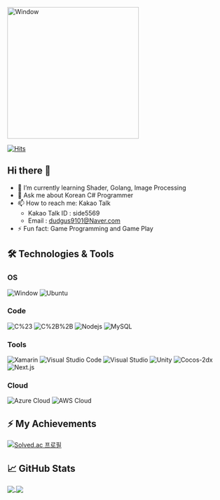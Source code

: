 <p>
  <img alt="Window" src="https://raw.githubusercontent.com/rrrmaster/rrrmaster/master/c-animation.gif" width=300px/>
</p>

[![Hits](https://hits.seeyoufarm.com/api/count/incr/badge.svg?url=https%3A%2F%2Fgithub.com%2Frrrmaster&count_bg=%232291E7&title_bg=%234F4F4F&icon=jirasoftware.svg&icon_color=%23E7E7E7&title=%EB%B0%A9%EB%AC%B8+%ED%9A%9F%EC%88%98+&edge_flat=true)](https://hits.seeyoufarm.com)

## Hi there 👋
- 🌱 I’m currently learning Shader, Golang, Image Processing
- 💬 Ask me about Korean C# Programmer
- 📫 How to reach me: Kakao Talk  
  - Kakao Talk ID : side5569
  - Email : dudgus9101@Naver.com
- ⚡ Fun fact: Game Programming and Game Play

## 🛠 Technologies & Tools
<h3>OS</h3>
<p>
  <img alt="Window" src="https://img.shields.io/badge/-Window-0078D6?style=flat-square&logo=windows&logoColor=white"/>
  <img alt="Ubuntu" src="https://img.shields.io/badge/-Ubuntu-E95420?style=flat-square&logo=ubuntu&logoColor=white"/>
</p>

<h3>Code</h3>
<p>
  <img alt="C%23" src="https://img.shields.io/badge/-C%23-239120?style=flat-square&logo=c-Sharp&logoColor=white"/>
  <img alt="C%2B%2B" src="https://img.shields.io/badge/-C%2B%2B-00599C?style=flat-square&logo=c%2B%2B&logoColor=white"/>
  <img alt="Nodejs" src="https://img.shields.io/badge/-Node.js-339933?style=flat-square&logo=node.js&logoColor=white"/>
  <img alt="MySQL" src="https://img.shields.io/badge/-MySQL-4479A1?style=flat-square&logo=mysql&logoColor=white"/>
</p>

<h3>Tools</h3>
<p>
  <img alt="Xamarin" src="https://img.shields.io/badge/-Xamarin-3498DB?style=flat-square&logo=Xamarin&logoColor=white"/>
  <img alt="Visual Studio Code" src="https://img.shields.io/badge/-Visual_Studio_Code-007ACC?style=flat-square&logo=visual-studio-code&logoColor=white"/>
  <img alt="Visual Studio" src="https://img.shields.io/badge/-Visual_Studio-5C2D91?style=flat-square&logo=visual-studio&logoColor=white"/>
  <img alt="Unity" src="https://img.shields.io/badge/-Unity-000000?style=flat-square&logo=unity&logoColor=white"/>
  <img alt="Cocos-2dx" src="https://img.shields.io/badge/-Cocos-55C2E1?style=flat-square&logo=cocos&logoColor=white"/>
  <img alt="Next.js" src="https://img.shields.io/badge/-Next.js-000000?style=flat-square&logo=next.js&logoColor=white"/>
</p>

<h3>Cloud</h3>
<p>
  <img alt="Azure Cloud" src="https://img.shields.io/badge/-Azure_Cloud-0089D6?style=flat-square&logo=microsoft-azure&logoColor=white"/>
  <img alt="AWS Cloud" src="https://img.shields.io/badge/-AWS_Cloud-232F3E?style=flat-square&logo=amazon-aws&logoColor=white"/>
</p>

## ⚡ My Achievements
[![Solved.ac
프로필](http://mazassumnida.wtf/api/v2/generate_badge?boj=dudgus9101)](https://solved.ac/dudgus9101)

## &#x1f4c8; GitHub Stats
<a href="https://github.com/rrrmaster/rrrmaster">
  <img align="center" src="https://github-readme-stats.vercel.app/api/top-langs/?username=rrrmaster&hide=java,html&title_color=ffffff&text_color=c9cacc&icon_color=2bbc8a&bg_color=90,2b5876,4e4376" />
</a>
<a href="https://github.com/rrrmaster/rrrmaster">
  <img align="center" src="https://github-readme-stats.vercel.app/api?username=rrrmaster&show_icons=true&line_height=27&count_private=true&bg_color=90,2b5876,4e4376&title_color=fff&text_color=fff&icon_color=4ca1af"/>
</a>

